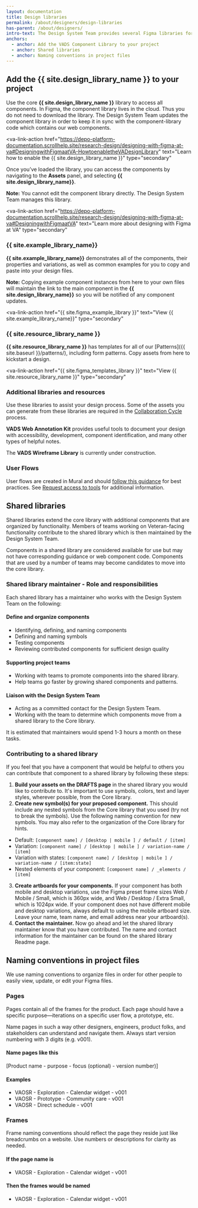 ```yaml
---
layout: documentation
title: Design libraries
permalink: /about/designers/design-libraries
has-parent: /about/designers/
intro-text: The Design System Team provides several Figma libraries for use by teams.
anchors:
  - anchor: Add the VADS Component Library to your project
  - anchor: Shared libraries
  - anchor: Naming conventions in project files
---
```


## Add the {{ site.design_library_name }} to your project

Use the core **{{ site.design_library_name }}** library to access all components. In Figma, the component library lives in the cloud. Thus you do not need to download the library. The Design System Team updates the component library in order to keep it in sync with the component-library code which contains our web components.

<va-link-action
  href="https://depo-platform-documentation.scrollhelp.site/research-design/designing-with-figma-at-va#DesigningwithFigmaatVA-HowtoenabletheVADesignLibrary"
  text="Learn how to enable the {{ site.design_library_name }}"
  type="secondary"
></va-link-action>

Once you’ve loaded the library, you can access the components by navigating to the **Assets** panel, and selecting **{{ site.design_library_name}}**.

**Note:** You cannot edit the component library directly. The Design System Team manages this library.

<va-link-action
  href="https://depo-platform-documentation.scrollhelp.site/research-design/designing-with-figma-at-va#DesigningwithFigmaatVA"
  text="Learn more about designing with Figma at VA"
  type="secondary"
></va-link-action>

### {{ site.example_library_name}}

**{{ site.example_library_name}}** demonstrates all of the components, their properties and variations, as well as common examples for you to copy and paste into your design files. 

**Note:** Copying example component instances from here to your own files will maintain the link to the main component in the **{{ site.design_library_name}}** so you will be notified of any component updates.

<va-link-action
  href="{{ site.figma_example_library }}"
  text="View {{ site.example_library_name}}"
  type="secondary"
></va-link-action>

### {{ site.resource_library_name }}

**{{ site.resource_library_name }}** has templates for all of our [Patterns]({{ site.baseurl }}/patterns/), including form patterns. Copy assets from here to kickstart a design.

<va-link-action
  href="{{ site.figma_templates_library }}"
  text="View {{ site.resource_library_name }}"
  type="secondary"
></va-link-action>

### Additional libraries and resources

Use these libraries to assist your design process. Some of the assets you can generate from these libraries are required in the <a href="https://depo-platform-documentation.scrollhelp.site/collaboration-cycle/">Collaboration Cycle</a> process.

**VADS Web Annotation Kit** provides useful tools to document your design with accessibility, development, component identification, and many other types of helpful notes. 

<p><va-link-action
  href="{{ site.baseurl }}/about/accessibility/accessibility-annotations"
  text="Learn how to use the Annotation Kit"
  type="secondary"
></va-link-action></p>

<p><va-link-action
  href="{{ site.figma_annotations_library }}"
  text="View the Web Annotation Kit"
  type="secondary"
></va-link-action></p>

The **VADS Wireframe Library**  is currently under construction.

### User Flows

 User flows are created in Mural and should [follow this guidance](https://github.com/department-of-veterans-affairs/va.gov-team/blob/master/products/information-architecture/standards/user-flow-guidance.md) for best practices. See [Request access to tools](https://depo-platform-documentation.scrollhelp.site/getting-started/request-access-to-tools) for additional information.

## Shared libraries

Shared libraries extend the core library with additional components that are organized by functionality. Members of teams working on Veteran-facing functionality contribute to the shared library which is then maintained by the Design System Team.

Components in a shared library are considered available for use but may not have corresponding guidance or web component code. Components that are used by a number of teams may become candidates to move into the core library.

### Shared library maintainer - Role and responsibilities

Each shared library has a maintainer who works with the Design System Team on the following:

#### Define and organize components

* Identifying, defining, and naming components
* Defining and naming symbols
* Testing components
* Reviewing contributed components for sufficient design quality

#### Supporting project teams

* Working with teams to promote components into the shared library.
* Help teams go faster by growing shared components and patterns.

#### Liaison with the Design System Team

* Acting as a committed contact for the Design System Team.
* Working with the team to determine which components move from a shared library to the Core library.

It is estimated that maintainers would spend 1-3 hours a month on these tasks.

### Contributing to a shared library

If you feel that you have a component that would be helpful to others you can contribute that component to a shared library by following these steps:

1. **Build your assets on the DRAFTS page** in the shared library you would like to contribute to. It's important to use symbols, colors, text and layer styles, wherever possible, from the Core library.
2. **Create new symbol(s) for your proposed component.** This should include any nested symbols from the Core library that you used (try not to break the symbols). Use the following naming convention for new symbols. You may also refer to the organization of the Core library for hints.
* Default: ```[component name] / [desktop | mobile ] / default / [item]```
* Variation: ```[component name] / [desktop | mobile ] / variation-name / [item]```
* Variation with states: ```[component name] / [desktop | mobile ] / variation-name / [item:state]```
* Nested elements of your component: ```[component name] / _elements / [item]```
3. **Create artboards for your components.** If your component has both mobile and desktop variations, use the Figma preset frame sizes Web / Mobile / Small, which is 360px wide, and Web / Desktop / Extra Small, which is 1024px wide. If your component does not have different mobile and desktop variations, always default to using the mobile artboard size. Leave your name, team name, and email address near your artboard(s).
4. **Contact the maintainer.** Now go ahead and let the shared library maintainer know that you have contributed. The name and contact information for the maintainer can be found on the shared library Readme page.

## Naming conventions in project files

We use naming conventions to organize files in order for other people to easily view, update, or edit your Figma files.

### Pages

Pages contain all of the frames for the product. Each page should have a specific purpose—iterations on a specific user flow, a prototype, etc.

Name pages in such a way other designers, engineers, product folks, and stakeholders can understand and navigate them. Always start version numbering with 3 digits (e.g. v001).

#### Name pages like this

[Product name - purpose - focus (optional) - version number)]

#### Examples

* VAOSR - Exploration - Calendar widget - v001
* VAOSR - Prototype - Community care - v001
* VAOSR - Direct schedule - v001

### Frames

Frame naming conventions should reflect the page they reside just like breadcrumbs on a website. Use numbers or descriptions for clarity as needed.

#### If the page name is

* VAOSR - Exploration - Calendar widget - v001

#### Then the frames would be named

* VAOSR - Exploration - Calendar widget - v001